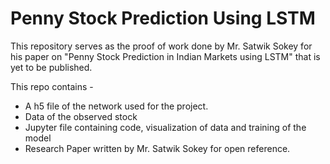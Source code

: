 # Penny Stock Prediction Using LSTM
This repository serves as the proof of work done by Mr. Satwik Sokey for his paper on "Penny Stock Prediction in Indian Markets using LSTM" that is yet to be published. 

This repo contains -
<ul>
  <li>A h5 file of the network used for the project.</li>
  <li>Data of the observed stock</li>
  <li>Jupyter file containing code, visualization of data and training of the model</li>
  <li>Research Paper written by Mr. Satwik Sokey for open reference.</li>
</ul>
